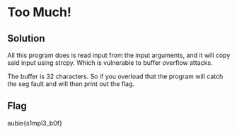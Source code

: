 # Too Much!

## Solution
All this program does is read input from the input arguments, and it will copy said input using strcpy. Which is vulnerable to buffer overflow attacks.

The buffer is 32 characters. So if you overload that the program will catch the seg fault and will then print out the flag.

## Flag
aubie{s1mpl3_b0f}

